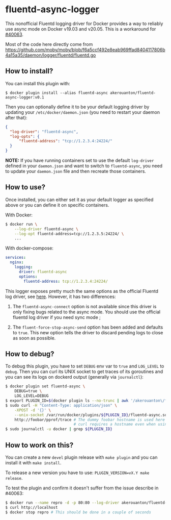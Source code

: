 # fluentd-async-logger

This nonofficial Fluentd logging driver for Docker provides a way to reliably
use async mode on Docker v19.03 and v20.05. This is a workaround for
[#40063](https://github.com/moby/moby/issues/40063).

Most of the code here directly come from https://github.com/moby/moby/blob/f6a5ccf492e8eab969ffad8404117806b4a15a35/daemon/logger/fluentd/fluentd.go

## How to install?

You can install this plugin with:

```
$ docker plugin install --alias fluentd-async akerouanton/fluentd-async-logger:v0.1
```

Then you can optionally define it to be your default logging driver by updating
your `/etc/docker/daemon.json` (you need to restart your daemon after that):

```json
{
  "log-driver": "fluentd-async",
  "log-opts": {
      "fluentd-address": "tcp://1.2.3.4:24224/"
  }
}
```

**NOTE:** If you have running containers set to use the default `log-driver`
defined in your `daemon.json` and want to switch to `fluentd-async`, you need
to update your `daemon.json` file and then recreate those containers.

## How to use?

Once installed, you can either set it as your default logger as specified above
or you can define it on specific containers.

With Docker:

```bash
$ docker run \
    --log-driver fluentd-async \
    --log-opt fluentd-address=tcp://1.2.3.5:24224/ \
    ...
```

With docker-compose:

```yaml
services:
  nginx:
    logging:
      driver: fluentd-async
      options:
        fluentd-address: tcp://1.2.3.4:24224/
```

This logger exposes pretty much the same options as the official Fluentd log
driver, see [here](https://docs.docker.com/config/containers/logging/fluentd/).
However, it has two differences:

1. The `fluentd-async-connect` option is not available since this driver is only
fixing bugs related to the async mode. You should use the official fluentd log
driver if you need sync mode ;

2. The `fluent-force-stop-async-send` option has been added and defaults to
`true`. This new option tells the driver to discard pending logs to close as
soon as possible.

## How to debug?

To debug this plugin, you have to set `DEBUG` env var to `true` and `LOG_LEVEL`
to `debug`. Then you can curl its UNIX socket to get traces of its goroutines
and you can see its logs on dockerd output (generally via `journalctl`):

```bash
$ docker plugin set fluentd-async \
    DEBUG=true \
    LOG_LEVEL=DEBUG
$ export PLUGIN_ID=$(docker plugin ls --no-trunc | awk '/akerouanton\/fluentd-async-logger/ {print $1}')
$ sudo curl -H "Content-Type: application/json" \
    -XPOST -d '{}' \
    --unix-socket /var/run/docker/plugins/${PLUGIN_ID}/fluentd-async.sock \
    http://foobar/pprof/trace # The dummy foobar hostname is used here because
                              # curl requires a hostname even when using unix sockets.
$ sudo journalctl -u docker | grep ${PLUGIN_ID}
```

## How to work on this?

You can create a new `devel` plugin release with `make plugin` and you can
install it with `make install`.

To release a new version you have to use: `PLUGIN_VERSION=vX.Y make release`.

To test the plugin and confirm it doesn't suffer from the issue describe in #40063:

```bash
$ docker run --name repro -d -p 80:80 --log-driver akerouanton/fluentd-async-logger:devel nginx
$ curl http://localhost
$ docker stop repro # This should be done in a couple of seconds
```
